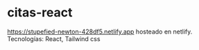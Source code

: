 # citas-react
https://stupefied-newton-428df5.netlify.app hosteado en netlify. 
Tecnologías: React, Tailwind css 
